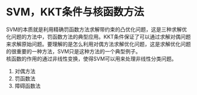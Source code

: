 # SVM，KKT条件与核函数方法
SVM的本质就是利用精确罚函数方法求解带约束的凸优化问题，这是三种求解优化问题的方法中，罚函数方法的典型应用。KKT条件保证了可以通过求解对偶问题来求解原始问题。要理解的是怎么利用对偶方法求解优化问题，这是求解优化问题的很重要的一种方法，SVM只是这种方法的一个典型例子。   
核函数的作用的通过非线性变换，使得SVM可以用来处理非线性分类问题。  
1. 对偶方法
2. 罚函数法
3. 障碍函数法

 